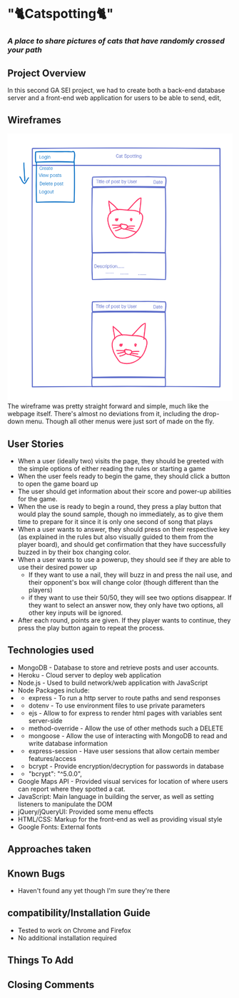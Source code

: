 # "🐈Catspotting🐈"
### *A place to share pictures of cats that have randomly crossed your path*
## Project Overview
In this second GA SEI project, we had to create both a back-end database server and a front-end web application for users to be able to send, edit, 

## Wireframes
![Early Wireframe](wireframe.png)
The wireframe was pretty straight forward and simple, much like the webpage itself. There's almost no deviations from it, including the drop-down menu. Though all other menus were just sort of made on the fly.

## User Stories
* When a user (ideally two) visits the page, they should be greeted with the simple options of either reading the rules or starting a game
* When the user feels ready to begin the game, they should click a button to open the game board up
* The user should get information about their score and power-up abilities for the game.
* When the use is ready to begin a round, they press a play button that would play the sound sample, though no immediately, as to give them time to prepare for it since it is only one second of song that plays
* When a user wants to answer, they should press on their respective key (as explained in the rules but also visually guided to them from the player board), and should get confirmation that they have successfully buzzed in by their box changing color.
* When a user wants to use a powerup, they should see if they are able to use their desired power up
    * If they want to use a nail, they will buzz in and press the nail use, and their opponent's box will change color (though different than the players)
    * if they want to use their 50/50, they will see two options disappear. If they want to select an answer now, they only have two options, all other key inputs will be ignored.
* After each round, points are given. If they player wants to continue, they press the play button again to repeat the process.

## Technologies used
* MongoDB - Database to store and retrieve posts and user accounts.
* Heroku - Cloud server to deploy web application
* Node.js - Used to build network/web application with JavaScript
* Node Packages include:
* * express - To run a http server to route paths and send responses
* * dotenv - To use environment files to use private parameters
* * ejs - Allow to for express to render html pages with variables sent server-side
* * method-override - Allow the use of other methods such a DELETE
* * mongoose - Allow the use of interacting with MongoDB to read and write database information
* * express-session - Have user sessions that allow certain member features/access
* * bcrypt - Provide encryption/decryption for passwords in database
* * "bcrypt": "^5.0.0",
* Google Maps API - Provided visual services for location of where users can report where they spotted a cat.
* JavaScript: Main language in building the server, as well as setting listeners to manipulate the DOM
* jQuery/jQueryUI: Provided some menu effects
* HTML/CSS: Markup for the front-end as well as providing visual style
* Google Fonts: External fonts

## Approaches taken

## Known Bugs
* Haven't found any yet though I'm sure they're there

## compatibility/Installation Guide
* Tested to work on Chrome and Firefox
* No additional installation required

## Things To Add

## Closing Comments
